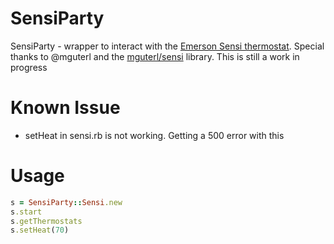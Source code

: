 # SensiParty
SensiParty - wrapper to interact with the [Emerson Sensi thermostat](http://www.emersonclimate.com/en-us/products/thermostats/sensi/pages/sensi-wifi-thermostat.aspx). Special thanks to @mguterl and the [mguterl/sensi](https://github.com/mguterl/sensi) library. This is still a work in progress

# Known Issue
- setHeat in sensi.rb is not working. Getting a 500 error with this

# Usage
```ruby
s = SensiParty::Sensi.new
s.start
s.getThermostats
s.setHeat(70)
```
